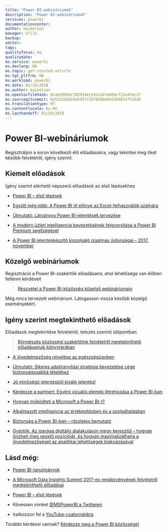 ```yaml
---
title: "Power BI-webináriumok"
description: "Power BI-webináriumok"
services: powerbi
documentationcenter: 
author: maikelson
manager: kfile
backup: 
editor: 
tags: 
qualityfocus: no
qualitydate: 
ms.service: powerbi
ms.devlang: NA
ms.topic: get-started-article
ms.tgt_pltfrm: NA
ms.workload: powerbi
ms.date: 01/24/2018
ms.author: maikelson
ms.openlocfilehash: 91a629699c782914ec542a2b7a668cf25e47ec27
ms.sourcegitcommit: be5223b62e9a5d57c52f8588d4e539d814751dd6
ms.translationtype: HT
ms.contentlocale: hu-HU
ms.lasthandoff: 01/29/2018
---
```

# <a name="power-bi-webinars"></a>Power BI-webináriumok

Regisztráljon a soron következő élő előadásokra, vagy tekintse meg őket később felvételről, igény szerint.

## <a name="featured-webinars"></a>Kiemelt előadások

Igény szerint elérhető népszerű előadások az első lépésekhez

- [Power BI – első lépések](https://info.microsoft.com/getting-started-with-power-bi-ondemand.html?Is=Website)

- [Együtt még jobb: A Power BI öt előnye az Excel-felhasználók számára](https://info.microsoft.com/excel-powerbi-better-together.html?Is=Website)

- [Útmutató: Látványos Power BI-jelentések tervezése](https://community.powerbi.com/t5/Webinars-and-Video-Gallery/5-3-17-Webinar-How-to-Design-Visually-Stunning-Power-BI-Reports/m-p/168204?Is=Website)

- [A modern üzleti intelligencia bevezetésének felgyorsítása a Power BI Premium segítségével](https://info.microsoft.com/powerbi-premium-webinar-ondemand.html?Is=Website)

- [A Power BI jelentéskészítő kiszolgáló izgalmas újdonságai – 2017. november](https://info.microsoft.com/whats-new-powerbi-report-server.html?Is=Website)

## <a name="upcoming-webinars"></a>Közelgő webináriumok

Regisztráció a Power BI-szakértők előadásaira, ahol lehetősége van élőben feltenni kérdéseit

>[Részvétel a Power BI-közösség közelgő webináriumain](https://community.powerbi.com/t5/Webinars-and-Video-Gallery/bd-p/VideoTipsTricks?filter=webinars&featured=yes&Is=Website)

Még nincs tervezett webinárium. Látogasson vissza később közelgő eseményekért.

## <a name="on-demand-webinars"></a>Igény szerint megtekinthető előadások

Előadások megtekintése felvételről, tetszés szerinti időpontban

>[Böngészés közösségi szakértőink felvételről megtekinthető előadásainak könyvtárában](https://community.powerbi.com/t5/Webinars-and-Video-Gallery/bd-p/VideoTipsTricks?filter=webinars&featured=yes&Is=Website)

- [A jövedelmezőség növelése az egészségügyben](https://info.microsoft.com/improving-profitability-in-healthcare.html?Is=Website)

- [Útmutató: Sikeres adatirányítási stratégia bevezetése cége biztonságosabbá tételéhez](https://info.microsoft.com/powerbi-data-governance-strategy-ondemand.html?Is=Website)

- [Jó minőségű jelentésből kiváló jelentés!](https://community.powerbi.com/t5/Webinars-and-Video-Gallery/Power-BI-Transforming-A-Report-From-Good-to-GREAT/m-p/315119?Is=Website)

- [Kérdezze a partnert: Egyéni vizuális elemek létrehozása a Power BI-ban](https://community.powerbi.com/t5/Webinars-and-Video-Gallery/Ask-a-Partner-Developing-Custom-Visuals-for-Power-BI/m-p/150368?Is=Website)

- [Hogyan működteti a Microsoft a Power BI-t?](https://info.microsoft.com/US-PowerBI-WBNR-FY17-11Nov-29-BIATMIcrosoft274828_01Registration-ForminBody.html?Is=Website)

- [Alkalmazott intelligencia az értékesítésben és a szolgáltatásban](https://info.microsoft.com/applied-intelligence-for-sales-service.html?Is=Website)

- [Biztonság a Power BI-ban – részletes bemutató](https://community.powerbi.com/t5/Webinars-and-Video-Gallery/5-23-2017-Power-BI-security-deep-dive-by-Kasper-de-Jonge/m-p/161476?Is=Website)

- [Gyártók: Az iparága digitális átalakuláson megy keresztül – hogyan őrizheti meg vezető pozícióját, és hogyan maximalizálhatja a jövedelmezőséget az analitikai lehetőségek kiaknázásával](https://info.microsoft.com/digital-transformation-in-manufacturing.html?Is=Website)

## <a name="see-also"></a>Lásd még:

- [Power BI-tanulmányok](whitepapers.md)

- [A Microsoft Data Insights Summit 2017-es rendezvényének felvételről megtekinthető előadásai](https://community.powerbi.com/t5/Data-Insights-Summit-2017-On/bd-p/DataInsightsSummit2017OnDemand?Is=Website)

- [Power BI – első lépések](service-get-started.md)

- Kövessen minket [@MSPowerBI a Twitteren](https://twitter.com/mspowerbi)

- Iratkozzon fel a [YouTube-csatornánkra](https://www.youtube.com/mspowerbi)

További kérdései vannak? [Kérdezze meg a Power BI közösségét](https://community.powerbi.com/)
